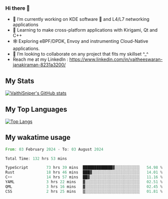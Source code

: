 ### Hi there 👋

- 🔭 I’m currently working on KDE software 💓 and L4/L7 networking applications 
- 📖 Learning to make cross-platform applications with Kirigami, Qt and C++
- 🕸️ Exploring eBPF/DPDK, Envoy and instrumenting Cloud-Native applications. 
- 👯 I’m looking to collaborate on any project that fits my skillset ^_^
- Reach me at my LinkedIn : https://www.linkedin.com/in/vaitheeswaran-janakiraman-8231a3200/

## My Stats
[![VaithiSniper's GitHub stats](https://github-readme-stats.vercel.app/api?username=VaithiSniper&hide=stars&theme=radical)](https://github.com/anuraghazra/github-readme-stats)

## My Top Languages

[![Top Langs](https://github-readme-stats.vercel.app/api/top-langs/?username=VaithiSniper&layout=compact)](https://github.com/anuraghazra/github-readme-stats)

## My wakatime usage

<!--START_SECTION:waka-->

```rust
From: 03 February 2024 - To: 03 August 2024

Total Time: 132 hrs 53 mins

TypeScript        73 hrs 39 mins  █████████████▓░░░░░░░░░░░   54.98 %
Rust              18 hrs 46 mins  ███▓░░░░░░░░░░░░░░░░░░░░░   14.01 %
C++               14 hrs 57 mins  ██▓░░░░░░░░░░░░░░░░░░░░░░   11.16 %
YAML              3 hrs 22 mins   ▓░░░░░░░░░░░░░░░░░░░░░░░░   02.51 %
QML               3 hrs 16 mins   ▓░░░░░░░░░░░░░░░░░░░░░░░░   02.45 %
CSS               2 hrs 25 mins   ▒░░░░░░░░░░░░░░░░░░░░░░░░   01.81 %
```

<!--END_SECTION:waka-->

